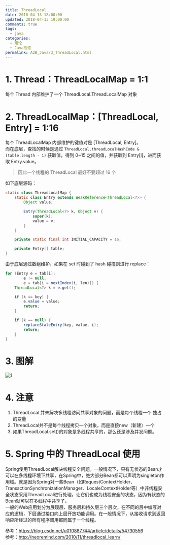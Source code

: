 ```yaml
---
title: ThreadLocal
date: 2018-04-13 18:00:00
updated: 2018-04-13 19:00:00
comments: true
tags:
  - java
categories: 
  - 理论
  - Java拾遗
permalink: A2B_Java/3_ThreadLocal.html    
---
```


# 1. Thread：ThreadLocalMap = 1:1

每个 Thread 内部维护了一个 ThreadLocal.ThreadLocalMap 对象

# 2. ThreadLocalMap：[ThreadLocal, Entry] = 1:16

每个 ThreadLocalMap 内部维护的键值对是 [ThreadLocal, Entry]。  
而在底层，查找的时候是通过 `ThreadLocal.threadLocalHashCode & (table.length - 1)` 获取值，得到 0~15 之间的值，并获取到 Entry[i]，进而获取 Entry.value。  
>因此一个线程的 ThreadLocal 最好不要超过 16 个

如下底层源码：  
```java
static class ThreadLocalMap {
    static class Entry extends WeakReference<ThreadLocal<?>> {
        Object value;

        Entry(ThreadLocal<?> k, Object v) {
            super(k);
            value = v;
        }
    }

    private static final int INITIAL_CAPACITY = 16;

    private Entry[] table;
}
```
由于底层通过数组维护，如果在 set 时碰到了 hash 碰撞则进行 replace：  
```java
for (Entry e = tab[i];
        e != null;
        e = tab[i = nextIndex(i, len)]) {
    ThreadLocal<?> k = e.get();

    if (k == key) {
        e.value = value;
        return;
    }

    if (k == null) {
        replaceStaleEntry(key, value, i);
        return;
    }
}
```

# 3. 图解

![1][]

# 4. 注意

1. ThreadLocal 并未解决多线程访问共享对象的问题，而是每个线程一个 独占的变量
2. ThreadLocal并不是每个线程拷贝一个对象，而是直接new（新建）一个
3. 如果ThreadLocal.set()的对象是多线程共享的，那么还是涉及并发问题。

# 5. Spring 中的 ThreadLocal 使用

Spring使用ThreadLocal解决线程安全问题。一般情况下，只有无状态的Bean才可以在多线程环境下共享，在Spring中，绝大部分Bean都可以声明为singleton作用域。就是因为Spring对一些Bean（如RequestContextHolder、TransactionSynchronizationManager、LocaleContextHolder等）中非线程安全状态采用ThreadLocal进行处理，让它们也成为线程安全的状态，因为有状态的Bean就可以在多线程中共享了。  
一般的Web应用划分为展现层、服务层和持久层三个层次，在不同的层中编写对应的逻辑，下层通过接口向上层开放功能调用。在一般情况下，从接收请求到返回响应所经过的所有程序调用都同属于一个线程。

参考：https://blog.csdn.net/u010887744/article/details/54730556  
参考：http://neoremind.com/2010/11/threadlocal_learn/

[1]: https://img-blog.csdn.net/20170125180420388?watermark/2/text/aHR0cDovL2Jsb2cuY3Nkbi5uZXQvdTAxMDg4Nzc0NA==/font/5a6L5L2T/fontsize/400/fill/I0JBQkFCMA==/dissolve/70/gravity/Center
